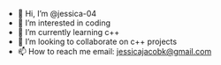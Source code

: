 - 👋 Hi, I’m @jessica-04
- 👀 I’m interested in coding
- 🌱 I’m currently learning c++
- 💞️ I’m looking to collaborate on c++ projects
- 📫 How to reach me 
     email: jessicajacobk@gmail.com

<!---
jessica-04/jessica-04 is a ✨ special ✨ repository because its `README.md` (this file) appears on your GitHub profile.
You can click the Preview link to take a look at your changes.
--->
